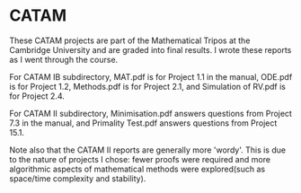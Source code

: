 # CATAM

These CATAM projects are part of the Mathematical Tripos at the Cambridge University and are graded into final results. I wrote these reports as I went through the course. 

For CATAM IB subdirectory, MAT.pdf is for Project 1.1 in the manual, ODE.pdf is for Project 1.2, Methods.pdf is for Project 2.1, and Simulation of RV.pdf is for Project 2.4.

For CATAM II subdirectory, Minimisation.pdf answers questions from Project 7.3 in the manual, and Primality Test.pdf answers questions from Project 15.1. 

Note also that the CATAM II reports are generally more 'wordy'. This is due to the nature of projects I chose: fewer proofs were required and more algorithmic aspects of mathematical methods were explored(such as space/time complexity and stability). 
